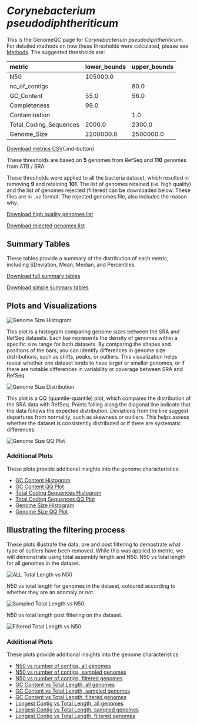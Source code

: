 # *Corynebacterium pseudodiphtheriticum*

This is the GenomeQC page for *Corynebacterium pseudodiphtheriticum*. For detailed methods on how these thresholds were calculated, please see [Methods](../../methods.md).
The suggested thresholds are: 

| metric                 | lower_bounds   | upper_bounds   |
|:-----------------------|:---------------|:---------------|
| N50                    | 105000.0       |                |
| no_of_contigs          |                | 80.0           |
| GC_Content             | 55.0           | 56.0           |
| Completeness           | 99.0           |                |
| Contamination          |                | 1.0            |
| Total_Coding_Sequences | 2000.0         | 2300.0         |
| Genome_Size            | 2200000.0      | 2500000.0      |

[Download metrics CSV](Corynebacterium_pseudodiphtheriticum_metrics.csv){.md-button}


These thresholds are based on **5** genomes from RefSeq and **110** genomes from ATB / SRA.

These thresholds were applied to all the bacteria dataset, which resulted in removing **9** and retaining **101**.
The list of genomes retained (i.e. high quality) and the list of genomes rejected (filtered) can be downloaded below. These files are in `.xz` format. The rejected genomes file, also includes the reason why.

[Download high quality genomes list](Corynebacterium_pseudodiphtheriticum_high_quality_genomes.csv.xz)


[Download rejected genomes list](Corynebacterium_pseudodiphtheriticum_filtered_out_genomes.csv.xz)



## Summary Tables
These tables provide a summary of the distribution of each metric, including SDeviation, Mean, Median, and Percentiles.

[Download full summary tables](summary.csv)

[Download simple summary tables](selected_summary.csv)

## Plots and Visualizations

![Genome Size Histogram](Genome_Size_refseq_histogram_kde.png)

This plot is a histogram comparing genome sizes between the SRA and RefSeq datasets. Each bar represents the density of genomes within a specific size range for both datasets. By comparing the shapes and positions of the bars, you can identify differences in genome size distributions, such as shifts, peaks, or outliers. This visualization helps reveal whether one dataset tends to have larger or smaller genomes, or if there are notable differences in variability or coverage between SRA and RefSeq.

![Genome Size Distribution](Genome_Size_refseq_histogram_kde.png)

This plot is a QQ (quantile-quantile) plot, which compares the distribution of the SRA data with RefSeq. Points falling along the diagonal line indicate that the data follows the expected distribution. Deviations from the line suggest departures from normality, such as skewness or outliers. This helps assess whether the dataset is consistently distributed or if there are systematic differences.

![Genome Size QQ Plot](Genome_Size_refseq_qqplot.png)

### Additional Plots

These plots provide additional insights into the genome characteristics:

- [GC Content Histogram](GC_Content_refseq_histogram_kde.png)
- [GC Content QQ Plot](GC_Content_refseq_qqplot.png)
- [Total Coding Sequences Histogram](Total_Coding_Sequences_refseq_histogram_kde.png)
- [Total Coding Sequences QQ Plot](Total_Coding_Sequences_refseq_qqplot.png)
- [Genome Size Histogram](Genome_Size_refseq_histogram_kde.png)
- [Genome Size QQ Plot](Genome_Size_refseq_qqplot.png)
## Illustrating the filtering process
These plots illustrate the data, pre and post filtering to demostrate what type of outliers have been removed. While this was applied to metric, we will demonstrate using total assembly length and N50.
N50 vs total length for all genomes in the dataset.

![ALL Total Length vs N50](Corynebacterium_pseudodiphtheriticum_all_total_length_N50.png)

N50 vs total length for genomes in the dataset, coloured according to whether they are an anomaly or not.

![Sampled Total Length vs N50](Corynebacterium_pseudodiphtheriticum_sample_total_length_N50.png)

N50 vs total length post filtering on the dataset.

![Filtered Total Length vs N50](Corynebacterium_pseudodiphtheriticum_filt_total_length_N50.png)

### Additional Plots

These plots provide additional insights into the genome characteristics:

- [N50 vs number of contigs, all genomes](Corynebacterium_pseudodiphtheriticum_all_N50_number.png)
- [N50 vs number of contigs, sampled genomes](Corynebacterium_pseudodiphtheriticum_sample_N50_number.png)
- [N50 vs number of contigs, filtered genomes](Corynebacterium_pseudodiphtheriticum_filt_N50_number.png)
- [GC Content vs Total Length, all genomes](Corynebacterium_pseudodiphtheriticum_all_total_length_GC_Content.png)
- [GC Content vs Total Length, sampled genomes](Corynebacterium_pseudodiphtheriticum_sample_total_length_GC_Content.png)
- [GC Content vs Total Length, filtered genomes](Corynebacterium_pseudodiphtheriticum_filt_total_length_GC_Content.png)
- [Longest Contig vs Total Length, all genomes](Corynebacterium_pseudodiphtheriticum_all_total_length_longest.png)
- [Longest Contig vs Total Length, sampled genomes](Corynebacterium_pseudodiphtheriticum_sample_total_length_longest.png)
- [Longest Contig vs Total Length, filtered genomes](Corynebacterium_pseudodiphtheriticum_filt_total_length_longest.png)
